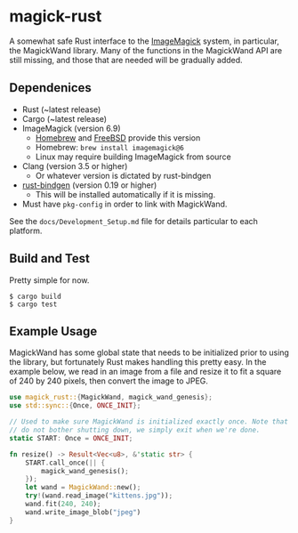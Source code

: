 # magick-rust

A somewhat safe Rust interface to the [ImageMagick](http://www.imagemagick.org/) system, in particular, the MagickWand library. Many of the functions in the MagickWand API are still missing, and those that are needed will be gradually added.

## Dependenices

* Rust (~latest release)
* Cargo (~latest release)
* ImageMagick (version 6.9)
    - [Homebrew](http://brew.sh) and [FreeBSD](https://www.freebsd.org) provide this version
    - Homebrew: `brew install imagemagick@6`
    - Linux may require building ImageMagick from source
* Clang (version 3.5 or higher)
    - Or whatever version is dictated by rust-bindgen
* [rust-bindgen](https://github.com/Yamakaky/rust-bindgen) (version 0.19 or higher)
    - This will be installed automatically if it is missing.
* Must have `pkg-config` in order to link with MagickWand.

See the `docs/Development_Setup.md` file for details particular to each platform.

## Build and Test

Pretty simple for now.

```
$ cargo build
$ cargo test
```

## Example Usage

MagickWand has some global state that needs to be initialized prior to using the library, but fortunately Rust makes handling this pretty easy. In the example below, we read in an image from a file and resize it to fit a square of 240 by 240 pixels, then convert the image to JPEG.

```rust
use magick_rust::{MagickWand, magick_wand_genesis};
use std::sync::{Once, ONCE_INIT};

// Used to make sure MagickWand is initialized exactly once. Note that we
// do not bother shutting down, we simply exit when we're done.
static START: Once = ONCE_INIT;

fn resize() -> Result<Vec<u8>, &'static str> {
    START.call_once(|| {
        magick_wand_genesis();
    });
    let wand = MagickWand::new();
    try!(wand.read_image("kittens.jpg"));
    wand.fit(240, 240);
    wand.write_image_blob("jpeg")
}
```
